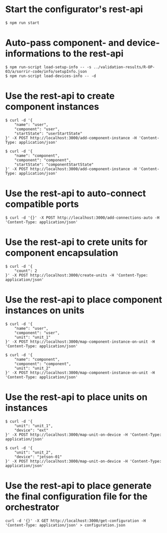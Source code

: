 # Start the configurator's rest-api
```
$ npm run start
```

# Auto-pass component- and device-informations to the rest-api
```
$ npm run-script load-setup-info -- -s ../validation-results/R-OP-03/a/sorrir-code/info/setupInfo.json
$ npm run-script load-devices-info -- -d
```

# Use the rest-api to create component instances

```
$ curl -d '{
    "name": "user",
    "component": "user",
    "startState": "userStartState"
}' -X POST http://localhost:3000/add-component-instance -H 'Content-Type: application/json'

$ curl -d '{
    "name": "component",
    "component": "component",
    "startState": "componentStartState"
}' -X POST http://localhost:3000/add-component-instance -H 'Content-Type: application/json'

```

# Use the rest-api to auto-connect compatible ports
```
$ curl -d '{}' -X POST http://localhost:3000/add-connections-auto -H 'Content-Type: application/json'
```

# Use the rest-api to crete units for component encapsulation
```
$ curl -d '{
    "count": 2
}' -X POST http://localhost:3000/create-units -H 'Content-Type: application/json'
```

# Use the rest-api to place component instances on units
```
$ curl -d '{
    "name": "user",
    "component": "user",
    "unit": "unit_1"
}' -X POST http://localhost:3000/map-component-instance-on-unit -H 'Content-Type: application/json'

$ curl -d '{
    "name": "component",
    "component": "component",
    "unit": "unit_2"
}' -X POST http://localhost:3000/map-component-instance-on-unit -H 'Content-Type: application/json'
```

# Use the rest-api to place units on instances
```
$ curl -d '{
    "unit": "unit_1",
    "device": "ext"
}' -X POST http://localhost:3000/map-unit-on-device -H 'Content-Type: application/json'

$ curl -d '{
    "unit": "unit_2",
    "device": "jetson-01"
}' -X POST http://localhost:3000/map-unit-on-device -H 'Content-Type: application/json'
```

# Use the rest-api to place generate the final configuration file for the orchestrator
```
curl -d '{}' -X GET http://localhost:3000/get-configuration -H 'Content-Type: application/json' > configuration.json
```

